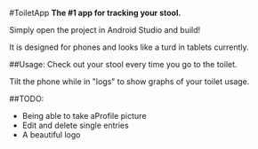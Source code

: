#ToiletApp
**The #1 app for tracking your stool.**

Simply open the project in Android Studio and build!

It is designed for phones and looks like a turd in tablets currently.

##Usage:
Check out your stool every time you go to the toilet.

Tilt the phone while in "logs" to show graphs of your toilet usage.

##TODO:
* Being able to take aProfile picture
* Edit and delete single entries
* A beautiful logo
